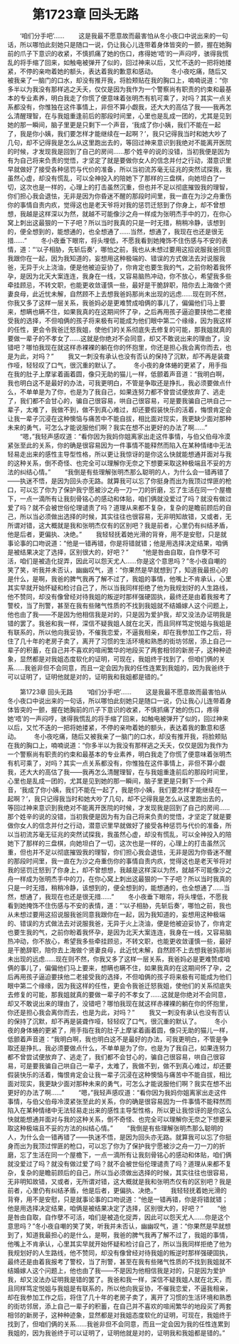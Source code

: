 # 　　第1723章 回头无路
　　‘咱们分手吧’……
　　这是我最不愿意故而最害怕从冬小夜口中说出来的一句话，所以哪怕此刻她只是随口一说，仍让我心儿连带着身体皆突的一颤，握在她胸前的爪子下意识的收紧，不慎抓痛了她的伤口，疼得她‘唔’的一声闷哼，骇得我慌乱的将手缩了回来，如触电被弹开了似的，回过神来以后，又忙不迭的一把将她搂紧，不停的亲吻着她的额头，表达着我的歉意和感动。
　　冬小夜吃痛，随后又被我亲了一脑门的口水，却没有推开我，将脸颊贴在我的胸口上，喃喃说道：“你多半以为我没有那样逃之夭夭，仅仅是因为我作为一个警察尚有职责的约束和最基本的专业素养，明白我走了你慌了便意味着张明杰有机可乘了，对吗？其实一点关系都没有，你惟独在这件事情上，非但不算小觑我，还大大的高估了我——我再怎么清醒理智，在与我姐重逢前后的那段时间里，心里也是乱成一团的，尤其是见到她的那一瞬间，脑子里更是只剩下一个声音，‘我成了你小姨，我们不能在一起了，我是你小姨，我们要怎样才能继续在一起啊？’，我只记得我当时和她大吵了几句，却不记得我是怎么从这里跑出去的，等回过神来意识到我绝对不能离开医院的时候，才发现我是回到了自己的房间……那个姓辛的说的没错，当初我便是因为有为自己将来负责的觉悟，才坚定了就是要做你女人的信念并付之行动，潜意识里早就做好了接受各种惩罚与代价的准备，所以当初流苏毫无征兆的突然试探我，我虽然心虚，却没有慌乱，可以全神投入的陪她下了那样的三盘棋，向她坦白了一切，这次也是一样的，心理上的打击虽然沉重，但也并不足以彻底摧毁我的理智，你们担心我会退怯，无非是因为你昏迷不醒的那段时间里，我一直在为沙之舟重伤你的事情自责内疚，觉得这也是老天爷将对我的惩罚迁怒到了你身上，却不曾想想，我越是这样深以为然，就越不可能像沙之舟一样成为张明杰手中的刀，在你心窝上刺出这最狠的一下子吧？所以当时我真的只是一时无措，稍稍冷静，该想到的，便全想到的，能想通的，也全想通了……当然，想通了，我现在也还是很无措……”
　　冬小夜垂下眼帘，将头埋低，不愿我看到她掩饰不住伤感与不安的表情，道：“‘以子相胁，先斩后奏’，哪怕之前，我也从未想过要用这招说服我爸同意我跟你在一起，因为我知道的，妄想用这种极端的、错误的方式做法去对说服我爸，无异于火上浇油，便是他被迫妥协了，你肯定也要生我的气，之前你盼着我怀孕，是因为北天大案连连，我身在一线，又容易脑热冲动，你不放心，希望我多些牵挂顾忌，不转文职，也能更收敛谨慎一些，最好是干脆辞职，陪你去上海做个贤妻良母，此近忧未解，自然顾不上去想我爸妈那尚未出现的远虑……现在则不然，你我又多了这样一层关系，我爸妈必是更难赞成咱俩的事儿了，偏偏他们马上要来，想瞒也瞒不住，如果我真的在这期间怀了孕，之后再用孩子逼迫要挟他二老接受我的选择，不但咱俩的孩子将来极有可能成为他们眼中第二个缘缘，因为我这样的任性，更会令我爸迁怒我姐，使他们的关系彻底失去修复的可能，那我姐就真的要做一辈子的不孝女了……这就是你绝对不会同意，却又不敢说出来的理由了，没错吧？哪怕我现在就这样赤裸裸的躺在你的怀抱里，你还是担心我会离你而去，也是为此，对吗？”
　　我又一刺没有承认也没有否认的保持了沉默，却不再是装聋作哑，轻轻叹了口气，很沉重的默认了。
　　冬小夜的身体蜷的更紧了，用手指在我的肚子上摩挲着画着圆，像只无助的猫儿一样，低颤着声音道：“我明白啊，我也明白这不是最好的办法，可我更明白，不管是争取还是挣扎，我必须要做点什么，不单单是为了你，也是为了我自己，如果连努力都不曾尝试便放弃了、逃走了，我们都不会甘心的，骗自己很容易，哄自己很容易，可是要我骗自己哄自己一辈子，太难了，我做不到，做不到真心难过，却还要假装快乐的活着，悔恨肯定会让我一辈子沉浸在这种懊恼与痛苦中不能自拔，相比面对现实，我更缺少面对那种未来的勇气，可怎么才能说服他们啊？我实在想不出更好的办法了啊……”
　　“嗯，”我轻声感叹道：“看你因为我妈你姐离家出走这件事情，与伯父伯母冷漠紧张至此的关系，你的确是很容易因为一件事情不能释然而陷入在某种情绪中无法轻易走出来的感性主导型性格，所以更让我惊讶的是你这么快就能想通并面对与我的这种关系，倒不奇怪、也完全可以理解你无奈之下想要采取这种极端且不妥的方法的纠结心情。”
　　“我倒是有些理解张明杰那么聪明的人，为什么会一错再错了——执迷不悟，是因为回头亦无路。就算我可以忘了你挺身而出为我顶过悍匪的枪口，可以忘了你为了保护我宁愿被沙之舟一刀一刀的折磨，忘了生活在同一个屋檐下，一点一滴所有让我刻骨铭心的感动和体贴，咱们俩就没爱过了吗？就没有做过爱了吗？就不会被世俗伦理谴责了吗？道理从来都不复杂，复杂的是瞻前顾后的自己，所以当必须做出选择的时候，其实往往也很容易，无非明知故错，又或者，无所谓对错，这大概就是我和张明杰仅有的区别吧？我是前者，心里仍有纠结矛盾，他是后者，更偏执、决绝。”
　　我轻轻抚着她光滑的背脊，用不是安慰，只是就事论事的口吻说道：“他是一错再错，你是将错就错；他是用选择决定结果，咱俩是被结果决定了选择，区别很大的，好吧？”
　　“他是咎由自取，自作孽不可活，咱们是被造化捉弄，因此可以怨天尤人……你是这个意思吗？”冬小夜自嘲的笑了笑，听我并未否认，幽幽叹气，道：“你果然是早就想到了，知道我最担心的是什么，是啊，我爸的脾气我再了解不过了，我姐的事情，他嘴上不肯承认，心里其实早就开始怀疑和检讨自己了，所以当我同样拒绝了他为我规划好的人生路线，他不赞同，却没有像曾经对待我姐的叛逆时那样强硬固执，最终还是由着我报考了警校，当了刑警，甚至在我有些赌气性质的不找到我姐就不结婚嫁人这个问题上，他也由了我——不是因为他相信我是对的，只是因为爱护我，却又没法办证明我是错的罢了。我爸和我一样，深信不疑我姐人就在北天，而且同样笃定悦姐与我姐是有联系的，所以他向我妥协，不催我恋爱，不逼我相亲，却在我参加工作之后，将住了几十年的老房子卖了，离开了习惯的生活环境和熟悉的街坊邻居，添上自己一辈子的积蓄，在自己并不喜欢的喧闹繁华的地段买了两套相邻的新房子，这种种迹象，显然都是对我姐态度软化的证明，可现在，我姐终于找到了，但咱们俩的关系……我爸非但不会同意，而且一定会因为我的任性连累到我姐的，因为我爸终于可以证明了，证明他就是对的，证明我和我姐都是错的。”

　　第1723章 回头无路
　　‘咱们分手吧’……
　　这是我最不愿意故而最害怕从冬小夜口中说出来的一句话，所以哪怕此刻她只是随口一说，仍让我心儿连带着身体皆突的一颤，握在她胸前的爪子下意识的收紧，不慎抓痛了她的伤口，疼得她‘唔’的一声闷哼，骇得我慌乱的将手缩了回来，如触电被弹开了似的，回过神来以后，又忙不迭的一把将她搂紧，不停的亲吻着她的额头，表达着我的歉意和感动。
　　冬小夜吃痛，随后又被我亲了一脑门的口水，却没有推开我，将脸颊贴在我的胸口上，喃喃说道：“你多半以为我没有那样逃之夭夭，仅仅是因为我作为一个警察尚有职责的约束和最基本的专业素养，明白我走了你慌了便意味着张明杰有机可乘了，对吗？其实一点关系都没有，你惟独在这件事情上，非但不算小觑我，还大大的高估了我——我再怎么清醒理智，在与我姐重逢前后的那段时间里，心里也是乱成一团的，尤其是见到她的那一瞬间，脑子里更是只剩下一个声音，‘我成了你小姨，我们不能在一起了，我是你小姨，我们要怎样才能继续在一起啊？’，我只记得我当时和她大吵了几句，却不记得我是怎么从这里跑出去的，等回过神来意识到我绝对不能离开医院的时候，才发现我是回到了自己的房间……那个姓辛的说的没错，当初我便是因为有为自己将来负责的觉悟，才坚定了就是要做你女人的信念并付之行动，潜意识里早就做好了接受各种惩罚与代价的准备，所以当初流苏毫无征兆的突然试探我，我虽然心虚，却没有慌乱，可以全神投入的陪她下了那样的三盘棋，向她坦白了一切，这次也是一样的，心理上的打击虽然沉重，但也并不足以彻底摧毁我的理智，你们担心我会退怯，无非是因为你昏迷不醒的那段时间里，我一直在为沙之舟重伤你的事情自责内疚，觉得这也是老天爷将对我的惩罚迁怒到了你身上，却不曾想想，我越是这样深以为然，就越不可能像沙之舟一样成为张明杰手中的刀，在你心窝上刺出这最狠的一下子吧？所以当时我真的只是一时无措，稍稍冷静，该想到的，便全想到的，能想通的，也全想通了……当然，想通了，我现在也还是很无措……”
　　冬小夜垂下眼帘，将头埋低，不愿我看到她掩饰不住伤感与不安的表情，道：“‘以子相胁，先斩后奏’，哪怕之前，我也从未想过要用这招说服我爸同意我跟你在一起，因为我知道的，妄想用这种极端的、错误的方式做法去对说服我爸，无异于火上浇油，便是他被迫妥协了，你肯定也要生我的气，之前你盼着我怀孕，是因为北天大案连连，我身在一线，又容易脑热冲动，你不放心，希望我多些牵挂顾忌，不转文职，也能更收敛谨慎一些，最好是干脆辞职，陪你去上海做个贤妻良母，此近忧未解，自然顾不上去想我爸妈那尚未出现的远虑……现在则不然，你我又多了这样一层关系，我爸妈必是更难赞成咱俩的事儿了，偏偏他们马上要来，想瞒也瞒不住，如果我真的在这期间怀了孕，之后再用孩子逼迫要挟他二老接受我的选择，不但咱俩的孩子将来极有可能成为他们眼中第二个缘缘，因为我这样的任性，更会令我爸迁怒我姐，使他们的关系彻底失去修复的可能，那我姐就真的要做一辈子的不孝女了……这就是你绝对不会同意，却又不敢说出来的理由了，没错吧？哪怕我现在就这样赤裸裸的躺在你的怀抱里，你还是担心我会离你而去，也是为此，对吗？”
　　我又一刺没有承认也没有否认的保持了沉默，却不再是装聋作哑，轻轻叹了口气，很沉重的默认了。
　　冬小夜的身体蜷的更紧了，用手指在我的肚子上摩挲着画着圆，像只无助的猫儿一样，低颤着声音道：“我明白啊，我也明白这不是最好的办法，可我更明白，不管是争取还是挣扎，我必须要做点什么，不单单是为了你，也是为了我自己，如果连努力都不曾尝试便放弃了、逃走了，我们都不会甘心的，骗自己很容易，哄自己很容易，可是要我骗自己哄自己一辈子，太难了，我做不到，做不到真心难过，却还要假装快乐的活着，悔恨肯定会让我一辈子沉浸在这种懊恼与痛苦中不能自拔，相比面对现实，我更缺少面对那种未来的勇气，可怎么才能说服他们啊？我实在想不出更好的办法了啊……”
　　“嗯，”我轻声感叹道：“看你因为我妈你姐离家出走这件事情，与伯父伯母冷漠紧张至此的关系，你的确是很容易因为一件事情不能释然而陷入在某种情绪中无法轻易走出来的感性主导型性格，所以更让我惊讶的是你这么快就能想通并面对与我的这种关系，倒不奇怪、也完全可以理解你无奈之下想要采取这种极端且不妥的方法的纠结心情。”
　　“我倒是有些理解张明杰那么聪明的人，为什么会一错再错了——执迷不悟，是因为回头亦无路。就算我可以忘了你挺身而出为我顶过悍匪的枪口，可以忘了你为了保护我宁愿被沙之舟一刀一刀的折磨，忘了生活在同一个屋檐下，一点一滴所有让我刻骨铭心的感动和体贴，咱们俩就没爱过了吗？就没有做过爱了吗？就不会被世俗伦理谴责了吗？道理从来都不复杂，复杂的是瞻前顾后的自己，所以当必须做出选择的时候，其实往往也很容易，无非明知故错，又或者，无所谓对错，这大概就是我和张明杰仅有的区别吧？我是前者，心里仍有纠结矛盾，他是后者，更偏执、决绝。”
　　我轻轻抚着她光滑的背脊，用不是安慰，只是就事论事的口吻说道：“他是一错再错，你是将错就错；他是用选择决定结果，咱俩是被结果决定了选择，区别很大的，好吧？”
　　“他是咎由自取，自作孽不可活，咱们是被造化捉弄，因此可以怨天尤人……你是这个意思吗？”冬小夜自嘲的笑了笑，听我并未否认，幽幽叹气，道：“你果然是早就想到了，知道我最担心的是什么，是啊，我爸的脾气我再了解不过了，我姐的事情，他嘴上不肯承认，心里其实早就开始怀疑和检讨自己了，所以当我同样拒绝了他为我规划好的人生路线，他不赞同，却没有像曾经对待我姐的叛逆时那样强硬固执，最终还是由着我报考了警校，当了刑警，甚至在我有些赌气性质的不找到我姐就不结婚嫁人这个问题上，他也由了我——不是因为他相信我是对的，只是因为爱护我，却又没法办证明我是错的罢了。我爸和我一样，深信不疑我姐人就在北天，而且同样笃定悦姐与我姐是有联系的，所以他向我妥协，不催我恋爱，不逼我相亲，却在我参加工作之后，将住了几十年的老房子卖了，离开了习惯的生活环境和熟悉的街坊邻居，添上自己一辈子的积蓄，在自己并不喜欢的喧闹繁华的地段买了两套相邻的新房子，这种种迹象，显然都是对我姐态度软化的证明，可现在，我姐终于找到了，但咱们俩的关系……我爸非但不会同意，而且一定会因为我的任性连累到我姐的，因为我爸终于可以证明了，证明他就是对的，证明我和我姐都是错的。”
